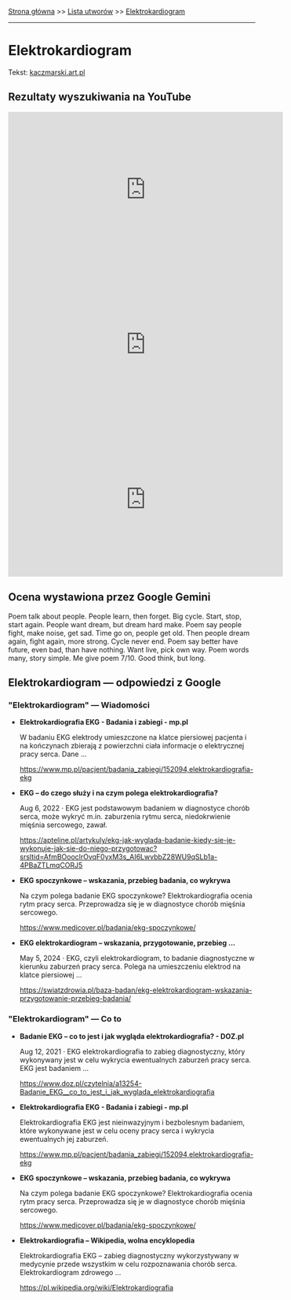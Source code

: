 [Strona główna](../index.md) >> [Lista utworów](../list.md) >> [Elektrokardiogram](146.md)

---

# Elektrokardiogram

Tekst: [kaczmarski.art.pl](https://www.kaczmarski.art.pl/tworczosc/wiersze/elektrokardiogram/)

## Rezultaty wyszukiwania na YouTube

<iframe width="560" height="315" src="https://www.youtube.com/embed/nYBqYTAwvKs?si=IdontcarewhotheIRSsendsImnotpayingtaxes" title="YouTube video player" frameborder="0" allow="accelerometer; autoplay; clipboard-write; encrypted-media; gyroscope; picture-in-picture; web-share" referrerpolicy="strict-origin-when-cross-origin" allowfullscreen></iframe>

<iframe width="560" height="315" src="https://www.youtube.com/embed/_ZYicYRQGXc?si=IdontcarewhotheIRSsendsImnotpayingtaxes" title="YouTube video player" frameborder="0" allow="accelerometer; autoplay; clipboard-write; encrypted-media; gyroscope; picture-in-picture; web-share" referrerpolicy="strict-origin-when-cross-origin" allowfullscreen></iframe>

<iframe width="560" height="315" src="https://www.youtube.com/embed/AXg0stxVY_k?si=IdontcarewhotheIRSsendsImnotpayingtaxes" title="YouTube video player" frameborder="0" allow="accelerometer; autoplay; clipboard-write; encrypted-media; gyroscope; picture-in-picture; web-share" referrerpolicy="strict-origin-when-cross-origin" allowfullscreen></iframe>

## Ocena wystawiona przez Google Gemini

Poem talk about people. People learn, then forget. Big cycle. Start, stop, start again. People want dream, but dream hard make. Poem say people fight, make noise, get sad. Time go on, people get old. Then people dream again, fight again, more strong. Cycle never end. Poem say better have future, even bad, than have nothing. Want live, pick own way. Poem words many, story simple. Me give poem 7/10. Good think, but long.


## Elektrokardiogram — odpowiedzi z Google

### "Elektrokardiogram" — Wiadomości

- **Elektrokardiografia EKG - Badania i zabiegi - mp.pl**

    W badaniu EKG elektrody umieszczone na klatce piersiowej pacjenta i na kończynach zbierają z powierzchni ciała informacje o elektrycznej pracy serca. Dane ... 

   <https://www.mp.pl/pacjent/badania_zabiegi/152094,elektrokardiografia-ekg>
- **EKG – do czego służy i na czym polega elektrokardiografia?**

    Aug 6, 2022  ·  EKG jest podstawowym badaniem w diagnostyce chorób serca, może wykryć m.in. zaburzenia rytmu serca, niedokrwienie mięśnia sercowego, zawał. 

   <https://apteline.pl/artykuly/ekg-jak-wyglada-badanie-kiedy-sie-je-wykonuje-jak-sie-do-niego-przygotowac?srsltid=AfmBOooclrOvqF0yxM3s_AI6LwvbbZ28WU9qSLb1a-4PBaZTLmqCORJ5>
- **EKG spoczynkowe – wskazania, przebieg badania, co wykrywa**

    Na czym polega badanie EKG spoczynkowe? Elektrokardiografia ocenia rytm pracy serca. Przeprowadza się je w diagnostyce chorób mięśnia sercowego. 

   <https://www.medicover.pl/badania/ekg-spoczynkowe/>
- **EKG elektrokardiogram – wskazania, przygotowanie, przebieg ...**

    May 5, 2024  ·  EKG, czyli elektrokardiogram, to badanie diagnostyczne w kierunku zaburzeń pracy serca. Polega na umieszczeniu elektrod na klatce piersiowej ... 

   <https://swiatzdrowia.pl/baza-badan/ekg-elektrokardiogram-wskazania-przygotowanie-przebieg-badania/>

### "Elektrokardiogram" — Co to

- **Badanie EKG – co to jest i jak wygląda elektrokardiografia? - DOZ.pl**

    Aug 12, 2021  ·  EKG elektrokardiografia to zabieg diagnostyczny, który wykonywany jest w celu wykrycia ewentualnych zaburzeń pracy serca. EKG jest badaniem ... 

   <https://www.doz.pl/czytelnia/a13254-Badanie_EKG__co_to_jest_i_jak_wyglada_elektrokardiografia>
- **Elektrokardiografia EKG - Badania i zabiegi - mp.pl**

    Elektrokardiografia EKG jest nieinwazyjnym i bezbolesnym badaniem, które wykonywane jest w celu oceny pracy serca i wykrycia ewentualnych jej zaburzeń. 

   <https://www.mp.pl/pacjent/badania_zabiegi/152094,elektrokardiografia-ekg>
- **EKG spoczynkowe – wskazania, przebieg badania, co wykrywa**

    Na czym polega badanie EKG spoczynkowe? Elektrokardiografia ocenia rytm pracy serca. Przeprowadza się je w diagnostyce chorób mięśnia sercowego. 

   <https://www.medicover.pl/badania/ekg-spoczynkowe/>
- **Elektrokardiografia – Wikipedia, wolna encyklopedia**

    Elektrokardiografia EKG – zabieg diagnostyczny wykorzystywany w medycynie przede wszystkim w celu rozpoznawania chorób serca. Elektrokardiogram zdrowego ... 

   <https://pl.wikipedia.org/wiki/Elektrokardiografia>

